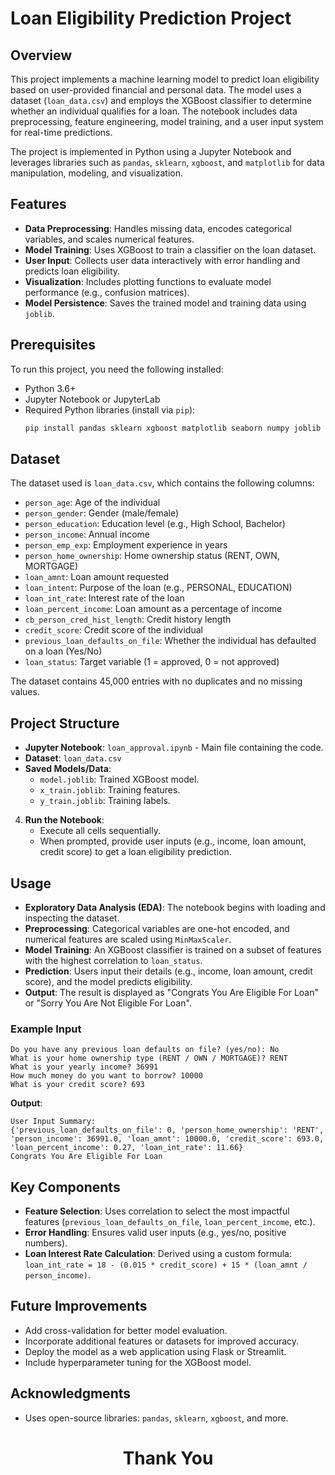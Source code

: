 # Loan Eligibility Prediction Project

## Overview
This project implements a machine learning model to predict loan eligibility based on user-provided financial and personal data. The model uses a dataset (`loan_data.csv`) and employs the XGBoost classifier to determine whether an individual qualifies for a loan. The notebook includes data preprocessing, feature engineering, model training, and a user input system for real-time predictions.

The project is implemented in Python using a Jupyter Notebook and leverages libraries such as `pandas`, `sklearn`, `xgboost`, and `matplotlib` for data manipulation, modeling, and visualization.

## Features
- **Data Preprocessing**: Handles missing data, encodes categorical variables, and scales numerical features.
- **Model Training**: Uses XGBoost to train a classifier on the loan dataset.
- **User Input**: Collects user data interactively with error handling and predicts loan eligibility.
- **Visualization**: Includes plotting functions to evaluate model performance (e.g., confusion matrices).
- **Model Persistence**: Saves the trained model and training data using `joblib`.

## Prerequisites
To run this project, you need the following installed:
- Python 3.6+
- Jupyter Notebook or JupyterLab
- Required Python libraries (install via `pip`):
  ```bash
  pip install pandas sklearn xgboost matplotlib seaborn numpy joblib
  ```

## Dataset
The dataset used is `loan_data.csv`, which contains the following columns:
- `person_age`: Age of the individual
- `person_gender`: Gender (male/female)
- `person_education`: Education level (e.g., High School, Bachelor)
- `person_income`: Annual income
- `person_emp_exp`: Employment experience in years
- `person_home_ownership`: Home ownership status (RENT, OWN, MORTGAGE)
- `loan_amnt`: Loan amount requested
- `loan_intent`: Purpose of the loan (e.g., PERSONAL, EDUCATION)
- `loan_int_rate`: Interest rate of the loan
- `loan_percent_income`: Loan amount as a percentage of income
- `cb_person_cred_hist_length`: Credit history length
- `credit_score`: Credit score of the individual
- `previous_loan_defaults_on_file`: Whether the individual has defaulted on a loan (Yes/No)
- `loan_status`: Target variable (1 = approved, 0 = not approved)

The dataset contains 45,000 entries with no duplicates and no missing values.

## Project Structure
- **Jupyter Notebook**: `loan_approval.ipynb` - Main file containing the code.
- **Dataset**: `loan_data.csv` 
- **Saved Models/Data**: 
  - `model.joblib`: Trained XGBoost model.
  - `x_train.joblib`: Training features.
  - `y_train.joblib`: Training labels.


4. **Run the Notebook**:
   - Execute all cells sequentially.
   - When prompted, provide user inputs (e.g., income, loan amount, credit score) to get a loan eligibility prediction.

## Usage
- **Exploratory Data Analysis (EDA)**: The notebook begins with loading and inspecting the dataset.
- **Preprocessing**: Categorical variables are one-hot encoded, and numerical features are scaled using `MinMaxScaler`.
- **Model Training**: An XGBoost classifier is trained on a subset of features with the highest correlation to `loan_status`.
- **Prediction**: Users input their details (e.g., income, loan amount, credit score), and the model predicts eligibility.
- **Output**: The result is displayed as "Congrats You Are Eligible For Loan" or "Sorry You Are Not Eligible For Loan".

### Example Input
```
Do you have any previous loan defaults on file? (yes/no): No
What is your home ownership type (RENT / OWN / MORTGAGE)? RENT
What is your yearly income? 36991
How much money do you want to borrow? 10000
What is your credit score? 693
```
**Output**:
```
User Input Summary:
{'previous_loan_defaults_on_file': 0, 'person_home_ownership': 'RENT', 'person_income': 36991.0, 'loan_amnt': 10000.0, 'credit_score': 693.0, 'loan_percent_income': 0.27, 'loan_int_rate': 11.66}
Congrats You Are Eligible For Loan
```

## Key Components
- **Feature Selection**: Uses correlation to select the most impactful features (`previous_loan_defaults_on_file`, `loan_percent_income`, etc.).
- **Error Handling**: Ensures valid user inputs (e.g., yes/no, positive numbers).
- **Loan Interest Rate Calculation**: Derived using a custom formula:  
  `loan_int_rate = 18 - (0.015 * credit_score) + 15 * (loan_amnt / person_income)`.

## Future Improvements
- Add cross-validation for better model evaluation.
- Incorporate additional features or datasets for improved accuracy.
- Deploy the model as a web application using Flask or Streamlit.
- Include hyperparameter tuning for the XGBoost model.


## Acknowledgments
- Uses open-source libraries: `pandas`, `sklearn`, `xgboost`, and more.
<h1 align="center"><b>Thank You</b></h1>
